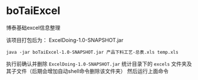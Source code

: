 # boTaiExcel
 博泰基础excel信息整理
 
 该项目打包后为： ExcelDoing-1.0-SNAPSHOT.jar
 
`java -jar boTaiExcel-1.0-SNAPSHOT.jar 产品下料工艺-总表.xls temp.xls`

执行前确认并删除 `ExcelDoing-1.0-SNAPSHOT.jar` 统计目录下的 `excels` 文件夹及其子文件（后期会增加自动shell命令删除该文件夹）
然后运行上面命令 


